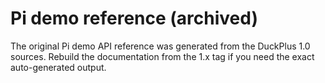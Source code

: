 # Pi demo reference (archived)

The original Pi demo API reference was generated from the DuckPlus 1.0 sources. Rebuild the documentation from the 1.x tag if you need the exact auto-generated output.
